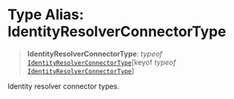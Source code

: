 # Type Alias: IdentityResolverConnectorType

> **IdentityResolverConnectorType**: *typeof* [`IdentityResolverConnectorType`](../variables/IdentityResolverConnectorType.md)\[keyof *typeof* [`IdentityResolverConnectorType`](../variables/IdentityResolverConnectorType.md)\]

Identity resolver connector types.
